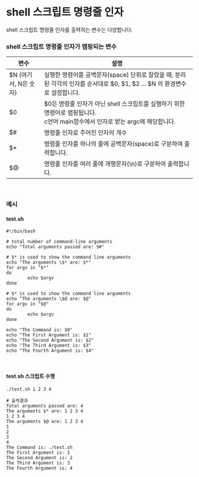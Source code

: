 # shell 스크립트 명령줄 인자

shell 스크립트 명령줄 인자를 출력하는 변수는 다양합니다.

### shell 스크립트 명령줄 인자가 맵핑되는 변수

| 변수                  | 설명                                                         |
| --------------------- | ------------------------------------------------------------ |
| $N (여기서, N은 숫자) | 실행한 명령어를 공백문자(space) 단위로 잘랐을 때, 분리된 각각의 인자를 순서대로 $0, $1, $2 ... $N 의 환경변수로 설정합니다. |
| $0                    | $0은 명령줄 인자가 아닌 shell 스크립트를 실행하기 위한 명령어로 맵핑됩니다.<br />c언어 main함수에서 인자로 받는 argc에 해당합니다. |
| $#                    | 명령줄 인자로 주어진 인자의 개수                             |
| $*                    | 명령줄 인자를 하나의 줄에 공백문자(space)로 구분하여 출력합니다. |
| $@                    | 명령줄 인자를 여러 줄에 개행문자(\n)로 구분하여 출력합니다.  |

<br>

### 예시

#### test.sh

```shell
#!/bin/bash

# total number of command-line arguments
echo "Total arguments passed are: $#"

# $* is used to show the command line arguments
echo "The arguments \$* are: $*"
for argv in "$*"
do
        echo $argv
done

# $* is used to show the command line arguments
echo "The arguments \$@ are: $@"
for argv in "$@"
do
        echo $argv
done

echo "The Command is: $0"
echo "The First Argument is: $1"
echo "The Second Argument is: $2"
echo "The Third Argument is: $3"
echo "The Fourth Argument is: $4"
```

<br>

#### test.sh 스크립트 수행

```shell
./test.sh 1 2 3 4

# 출력결과
Total arguments passed are: 4
The arguments $* are: 1 2 3 4
1 2 3 4
The arguments $@ are: 1 2 3 4
1
2
3
4
The Command is: ./test.sh
The First Argument is: 1
The Second Argument is: 2
The Third Argument is: 3
The Fourth Argument is: 4
```

<br>